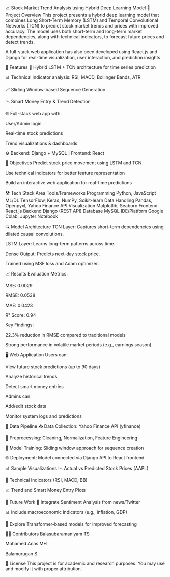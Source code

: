 📈 Stock Market Trend Analysis using Hybrid Deep Learning Model
🧠 Project Overview
This project presents a hybrid deep learning model that combines Long Short-Term Memory (LSTM) and Temporal Convolutional Networks (TCN) to predict stock market trends and prices with improved accuracy. The model uses both short-term and long-term market dependencies, along with technical indicators, to forecast future prices and detect trends.

A full-stack web application has also been developed using React.js and Django for real-time visualization, user interaction, and prediction insights.

🚀 Features
🔄 Hybrid LSTM + TCN architecture for time series prediction

📊 Technical indicator analysis: RSI, MACD, Bollinger Bands, ATR

🪄 Sliding Window-based Sequence Generation

📉 Smart Money Entry & Trend Detection

🌐 Full-stack web app with:

User/Admin login

Real-time stock predictions

Trend visualizations & dashboards

⚙️ Backend: Django + MySQL | Frontend: React

📌 Objectives
Predict stock price movement using LSTM and TCN

Use technical indicators for better feature representation

Build an interactive web application for real-time predictions

🛠️ Tech Stack
Area	Tools/Frameworks
Programming	Python, JavaScript
ML/DL	TensorFlow, Keras, NumPy, Scikit-learn
Data Handling	Pandas, Openpyxl, Yahoo Finance API
Visualization	Matplotlib, Seaborn
Frontend	React.js
Backend	Django (REST API)
Database	MySQL
IDE/Platform	Google Colab, Jupyter Notebook

🔍 Model Architecture
TCN Layer: Captures short-term dependencies using dilated causal convolutions.

LSTM Layer: Learns long-term patterns across time.

Dense Output: Predicts next-day stock price.

Trained using MSE loss and Adam optimizer.

📈 Results
Evaluation Metrics:

MSE: 0.0029

RMSE: 0.0538

MAE: 0.0423

R² Score: 0.94

Key Findings:

22.3% reduction in RMSE compared to traditional models

Strong performance in volatile market periods (e.g., earnings season)

🖥️ Web Application
Users can:

View future stock predictions (up to 90 days)

Analyze historical trends

Detect smart money entries

Admins can:

Add/edit stock data

Monitor system logs and predictions

🔄 Data Pipeline
📥 Data Collection: Yahoo Finance API (yfinance)

🧼 Preprocessing: Cleaning, Normalization, Feature Engineering

📐 Model Training: Sliding window approach for sequence creation

🌐 Deployment: Model connected via Django API to React frontend

📊 Sample Visualizations
📉 Actual vs Predicted Stock Prices (AAPL)

🧠 Technical Indicators (RSI, MACD, BB)

📈 Trend and Smart Money Entry Plots

🧪 Future Work
📣 Integrate Sentiment Analysis from news/Twitter

📊 Include macroeconomic indicators (e.g., inflation, GDP)

🤖 Explore Transformer-based models for improved forecasting

👨‍💻 Contributors
Balasubaramaniyam TS 

Mohamed Anas MH 

Balamurugan S 

📄 License
This project is for academic and research purposes. You may use and modify it with proper attribution.
